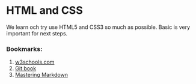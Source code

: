# HTML and CSS
We learn och try use HTML5 and CSS3 so much as possible. Basic is very important for next steps.

### Bookmarks:
1. [w3schools.com](https://www.w3schools.com/)
2. [Git book](https://git-scm.com/book/en/v2)
3. [Mastering Markdown](https://guides.github.com/features/mastering-markdown/)
